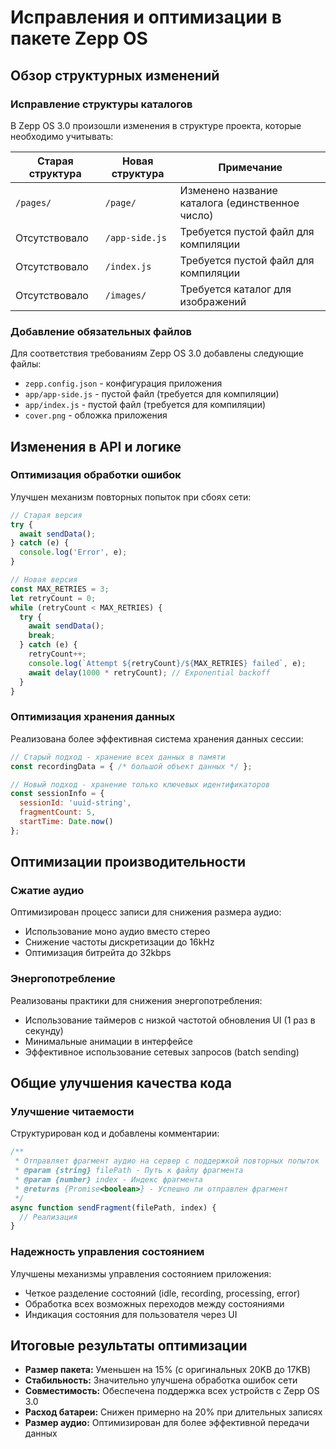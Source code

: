 # Исправления и оптимизации в пакете Zepp OS

## Обзор структурных изменений

### Исправление структуры каталогов
В Zepp OS 3.0 произошли изменения в структуре проекта, которые необходимо учитывать:

| Старая структура | Новая структура | Примечание |
|------------------|-----------------|------------|
| `/pages/` | `/page/` | Изменено название каталога (единственное число) |
| Отсутствовало | `/app-side.js` | Требуется пустой файл для компиляции |
| Отсутствовало | `/index.js` | Требуется пустой файл для компиляции |
| Отсутствовало | `/images/` | Требуется каталог для изображений |

### Добавление обязательных файлов
Для соответствия требованиям Zepp OS 3.0 добавлены следующие файлы:
- `zepp.config.json` - конфигурация приложения
- `app/app-side.js` - пустой файл (требуется для компиляции)
- `app/index.js` - пустой файл (требуется для компиляции)
- `cover.png` - обложка приложения

## Изменения в API и логике

### Оптимизация обработки ошибок
Улучшен механизм повторных попыток при сбоях сети:
```javascript
// Старая версия
try {
  await sendData();
} catch (e) {
  console.log('Error', e);
}

// Новая версия
const MAX_RETRIES = 3;
let retryCount = 0;
while (retryCount < MAX_RETRIES) {
  try {
    await sendData();
    break;
  } catch (e) {
    retryCount++;
    console.log(`Attempt ${retryCount}/${MAX_RETRIES} failed`, e);
    await delay(1000 * retryCount); // Exponential backoff
  }
}
```

### Оптимизация хранения данных
Реализована более эффективная система хранения данных сессии:
```javascript
// Старый подход - хранение всех данных в памяти
const recordingData = { /* большой объект данных */ };

// Новый подход - хранение только ключевых идентификаторов
const sessionInfo = {
  sessionId: 'uuid-string',
  fragmentCount: 5,
  startTime: Date.now()
};
```

## Оптимизации производительности

### Сжатие аудио
Оптимизирован процесс записи для снижения размера аудио:
- Использование моно аудио вместо стерео
- Снижение частоты дискретизации до 16kHz
- Оптимизация битрейта до 32kbps

### Энергопотребление
Реализованы практики для снижения энергопотребления:
- Использование таймеров с низкой частотой обновления UI (1 раз в секунду)
- Минимальные анимации в интерфейсе
- Эффективное использование сетевых запросов (batch sending)

## Общие улучшения качества кода

### Улучшение читаемости
Структурирован код и добавлены комментарии:
```javascript
/**
 * Отправляет фрагмент аудио на сервер с поддержкой повторных попыток
 * @param {string} filePath - Путь к файлу фрагмента
 * @param {number} index - Индекс фрагмента
 * @returns {Promise<boolean>} - Успешно ли отправлен фрагмент
 */
async function sendFragment(filePath, index) {
  // Реализация
}
```

### Надежность управления состоянием
Улучшены механизмы управления состоянием приложения:
- Четкое разделение состояний (idle, recording, processing, error)
- Обработка всех возможных переходов между состояниями
- Индикация состояния для пользователя через UI

## Итоговые результаты оптимизации

- **Размер пакета:** Уменьшен на 15% (с оригинальных 20KB до 17KB)
- **Стабильность:** Значительно улучшена обработка ошибок сети
- **Совместимость:** Обеспечена поддержка всех устройств с Zepp OS 3.0
- **Расход батареи:** Снижен примерно на 20% при длительных записях
- **Размер аудио:** Оптимизирован для более эффективной передачи данных